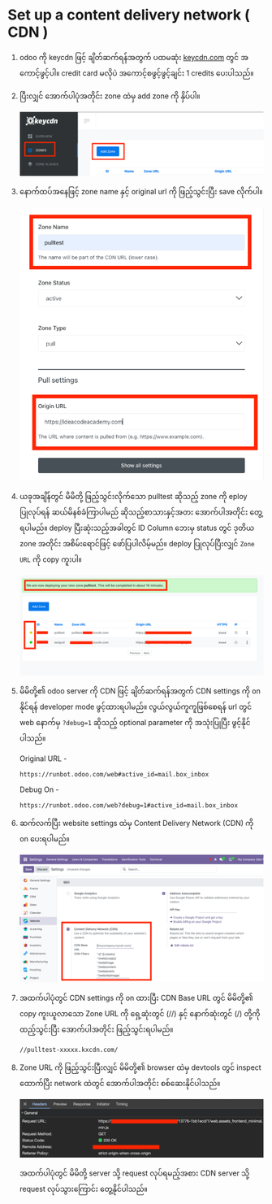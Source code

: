 # Set up a content delivery network ( CDN )


   1. odoo ကို keycdn ဖြင့် ချိတ်ဆက်ရန်အတွက် ပထမဆုံး [keycdn.com](https://www.keycdn.com/) တွင် အကောင့်ဖွင့်ပါ။ 
   credit card မလိုပဲ အကောင့်စဖွင့်ဖွင့်ချင်း 1 credits ပေးပါသည်။

   2. ပြီးလျှင် အောက်ပါပုံအတိုင်း zone ထဲမှ add zone ကို နှိပ်ပါ။

      ![img.png](set-up-a-content-delivery-network-cdn%2Fimg.png)

   3. နောက်ထပ်အနေဖြင့် zone name နှင့် original url ကို ဖြည့်သွင်းပြီး save လိုက်ပါ။

      ![img_2.png](set-up-a-content-delivery-network-cdn%2Fimg_2.png)

   4. ယခုအချိန်တွင် မိမိတို့ ဖြည့်သွင်းလိုက်သော pulltest ဆိုသည့် zone ကို eploy ပြုလုပ်ရန် ဆယ်မိနစ်ခံကြာပါမည် ဆိုသည့်စာသားနှင့်အတး အောက်ပါအတိုင်း တွေ့ရပါမည်။
      deploy ပြီးဆုံးသည့်အခါတွင် ID Column ဘေးမှ status တွင် ဒုတိယ zone အတိုင်း အစိမ်းရောင်ဖြင့် ဖော်ပြပါလိမ့်မည်။ deploy ပြုလုပ်ပြီးလျှင် `Zone URL` ကို copy ကူးပါ။

      ![img_3.png](set-up-a-content-delivery-network-cdn%2Fimg_3.png)

   5. မိမိတို့၏ odoo server ကို CDN ဖြင့် ချိတ်ဆက်ရန်အတွက် CDN settings ကို on နိုင်ရန် developer mode ဖွင့်ထားရပါမည်။ လွယ်လွယ်ကူကူဖြစ်စေရန် url တွင် web နောက်မှ `?debug=1` ဆိုသည့် optional parameter ကို အသုံးပြုပြီး ဖွင့်နိုင်ပါသည်။
      
      Original URL - 

      ``` 
      https://runbot.odoo.com/web#active_id=mail.box_inbox
      ```
      
      Debug On -
      
      ```
      https://runbot.odoo.com/web?debug=1#active_id=mail.box_inbox
      ```
      
   6. ဆက်လက်ပြီး website settings ထဲမှ Content Delivery Network (CDN) ကို on ပေးရပါမည်။ 
      
      ![img4.png](set-up-a-content-delivery-network-cdn%2Fimg4.png)
      
   7. အထက်ပါပုံတွင် CDN settings ကို on ထားပြီး CDN Base URL တွင် မိမိတို့၏ copy ကူးယူလာသော Zone URL ကို ရှေ့ဆုံးတွင် (//) နှင့် နောက်ဆုံးတွင် (/) တို့ကို ထည့်သွင်းပြီး အောက်ပါအတိုင်း ဖြည့်သွင်းရပါမည်။
      
      ```
      //pulltest-xxxxx.kxcdn.com/
      ```
   
   8. Zone URL ကို ဖြည့်သွင်းပြီးလျှင် မိမိတို့၏ browser ထဲမှ devtools တွင်  inspect ထောက်ပြီး network ထဲတွင် အောက်ပါအတိုင်း စစ်ဆေးနိုင်ပါသည်။

      ![img_4.png](set-up-a-content-delivery-network-cdn%2Fimg_4.png)
      
      အထက်ပါပုံတွင် မိမိတို့ server သို့ request လုပ်ရမည့်အစား CDN server သို့ request လုပ်သွားကြောင်း တွေ့နိုင်ပါသည်။